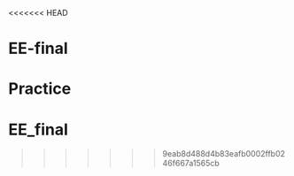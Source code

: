 <<<<<<< HEAD
# EE-final
Practice
=======
# EE_final
>>>>>>> 9eab8d488d4b83eafb0002ffb0246f667a1565cb

